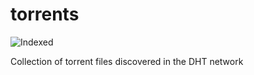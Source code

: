 torrents 
========
![Indexed](https://img.shields.io/badge/indexed-9514-blue)

Collection of torrent files discovered in the DHT network
